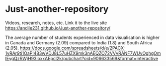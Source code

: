 # Just-another-repository
Videos, research, notes, etc.
Link it to the live site https://andile231.github.io/Just-another-repository/


The average number of students experienced in data visualisation is higher in Canada and Germany (2.09) compared to India (1.8) and South Africa (2.05).
https://docs.google.com/spreadsheets/d/e/2PACX-1vRAr9ti1OaPI483wVDJ8L57uHZX9mk3nAEQZO72VVvRANF7WUvOghgOmIEygQzRWjH93loxxAEpcl2k/pubchart?oid=906633569&format=interactive
